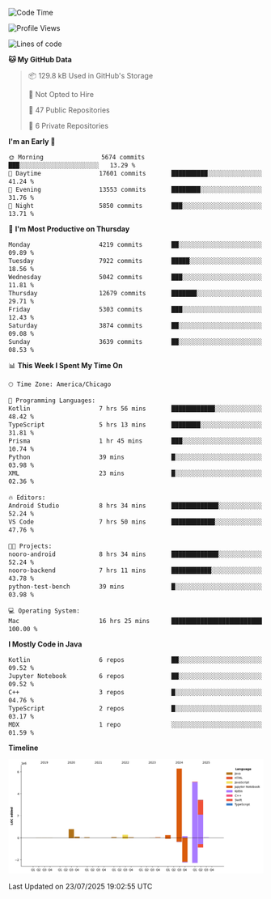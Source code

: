 <!--START_SECTION:waka-->
![Code Time](http://img.shields.io/badge/Code%20Time-1%2C369%20hrs%2032%20mins-blue)

![Profile Views](http://img.shields.io/badge/Profile%20Views-0-blue)

![Lines of code](https://img.shields.io/badge/From%20Hello%20World%20I%27ve%20Written-16.6%20million%20lines%20of%20code-blue)

**🐱 My GitHub Data** 

> 📦 129.8 kB Used in GitHub's Storage 
 > 
> 🚫 Not Opted to Hire
 > 
> 📜 47 Public Repositories 
 > 
> 🔑 6 Private Repositories 
 > 
**I'm an Early 🐤** 

```text
🌞 Morning                5674 commits        ███░░░░░░░░░░░░░░░░░░░░░░   13.29 % 
🌆 Daytime                17601 commits       ██████████░░░░░░░░░░░░░░░   41.24 % 
🌃 Evening                13553 commits       ████████░░░░░░░░░░░░░░░░░   31.76 % 
🌙 Night                  5850 commits        ███░░░░░░░░░░░░░░░░░░░░░░   13.71 % 
```
📅 **I'm Most Productive on Thursday** 

```text
Monday                   4219 commits        ██░░░░░░░░░░░░░░░░░░░░░░░   09.89 % 
Tuesday                  7922 commits        █████░░░░░░░░░░░░░░░░░░░░   18.56 % 
Wednesday                5042 commits        ███░░░░░░░░░░░░░░░░░░░░░░   11.81 % 
Thursday                 12679 commits       ███████░░░░░░░░░░░░░░░░░░   29.71 % 
Friday                   5303 commits        ███░░░░░░░░░░░░░░░░░░░░░░   12.43 % 
Saturday                 3874 commits        ██░░░░░░░░░░░░░░░░░░░░░░░   09.08 % 
Sunday                   3639 commits        ██░░░░░░░░░░░░░░░░░░░░░░░   08.53 % 
```


📊 **This Week I Spent My Time On** 

```text
🕑︎ Time Zone: America/Chicago

💬 Programming Languages: 
Kotlin                   7 hrs 56 mins       ████████████░░░░░░░░░░░░░   48.42 % 
TypeScript               5 hrs 13 mins       ████████░░░░░░░░░░░░░░░░░   31.81 % 
Prisma                   1 hr 45 mins        ███░░░░░░░░░░░░░░░░░░░░░░   10.74 % 
Python                   39 mins             █░░░░░░░░░░░░░░░░░░░░░░░░   03.98 % 
XML                      23 mins             █░░░░░░░░░░░░░░░░░░░░░░░░   02.36 % 

🔥 Editors: 
Android Studio           8 hrs 34 mins       █████████████░░░░░░░░░░░░   52.24 % 
VS Code                  7 hrs 50 mins       ████████████░░░░░░░░░░░░░   47.76 % 

🐱‍💻 Projects: 
nooro-android            8 hrs 34 mins       █████████████░░░░░░░░░░░░   52.24 % 
nooro-backend            7 hrs 11 mins       ███████████░░░░░░░░░░░░░░   43.78 % 
python-test-bench        39 mins             █░░░░░░░░░░░░░░░░░░░░░░░░   03.98 % 

💻 Operating System: 
Mac                      16 hrs 25 mins      █████████████████████████   100.00 % 
```

**I Mostly Code in Java** 

```text
Kotlin                   6 repos             ██░░░░░░░░░░░░░░░░░░░░░░░   09.52 % 
Jupyter Notebook         6 repos             ██░░░░░░░░░░░░░░░░░░░░░░░   09.52 % 
C++                      3 repos             █░░░░░░░░░░░░░░░░░░░░░░░░   04.76 % 
TypeScript               2 repos             █░░░░░░░░░░░░░░░░░░░░░░░░   03.17 % 
MDX                      1 repo              ░░░░░░░░░░░░░░░░░░░░░░░░░   01.59 % 
```



**Timeline**

![Lines of Code chart](https://raw.githubusercontent.com/phanijsp/phanijsp/main/assets/bar_graph.png)


 Last Updated on 23/07/2025 19:02:55 UTC
<!--END_SECTION:waka-->

